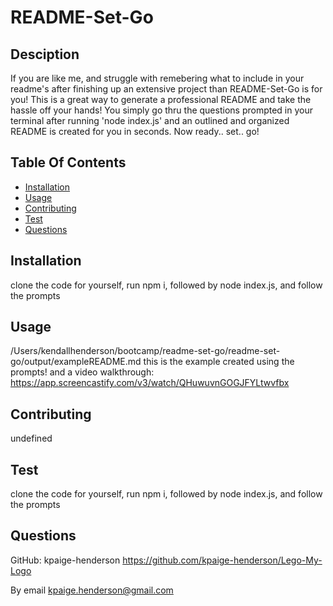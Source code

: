 # README-Set-Go

  


  ## Desciption
  If you are like me, and struggle with remebering what to include in your readme's after finishing up an extensive project than README-Set-Go is for you! This is a great way to generate a professional README and take the hassle off your hands! You simply go thru the questions prompted in your terminal after running 'node index.js' and an outlined and organized README is created for you in seconds. Now ready.. set.. go!

  ## Table Of Contents
  * [Installation](#installation)
  * [Usage](#usage)
  * [Contributing](#contributing)
  * [Test](#test)
  * [Questions](#questions)
  
  ## Installation
  clone the code for yourself, run npm i, followed by node index.js, and follow the prompts

  ## Usage
  /Users/kendallhenderson/bootcamp/readme-set-go/readme-set-go/output/exampleREADME.md this is the example created using the prompts!
  and a video walkthrough: https://app.screencastify.com/v3/watch/QHuwuvnGOGJFYLtwvfbx

  ## Contributing
  undefined

  ## Test
  clone the code for yourself, run npm i, followed by node index.js, and follow the prompts

  ## Questions
  GitHub: kpaige-henderson https://github.com/kpaige-henderson/Lego-My-Logo

  By email kpaige.henderson@gmail.com
